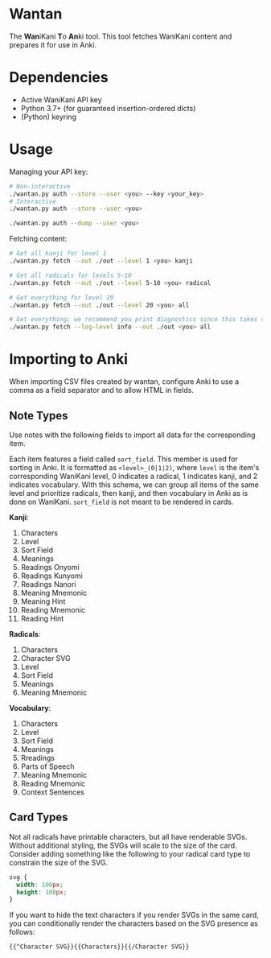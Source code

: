 # Wantan

The **Wan**iKani **T**o **An**ki tool. This tool fetches WaniKani
content and prepares it for use in Anki.

# Dependencies

- Active WaniKani API key
- Python 3.7+ (for guaranteed insertion-ordered dicts)
- (Python) keyring

# Usage

Managing your API key:

```sh
# Non-interactive
./wantan.py auth --store --user <you> --key <your_key>
# Interactive
./wantan.py auth --store --user <you>

./wantan.py auth --dump --user <you>
```

Fetching content:

```sh
# Get all kanji for level 1
./wantan.py fetch --out ./out --level 1 <you> kanji

# Get all radicals for levels 5-10
./wantan.py fetch --out ./out --level 5-10 <you> radical

# Get everything for level 20
./wantan.py fetch --out ./out --level 20 <you> all

# Get everything; we recommend you print diagnostics since this takes some time.
./wantan.py fetch --log-level info --out ./out <you> all
```

# Importing to Anki

When importing CSV files created by wantan, configure Anki to use a comma as a
field separator and to allow HTML in fields.

## Note Types

Use notes with the following fields to import all data for the corresponding item.

Each item features a field called `sort_field`. This member is used for sorting
in Anki. It is formatted as `<level>_(0|1|2)`, where `level` is the item's
corresponding WaniKani level, 0 indicates a radical, 1 indicates kanji, and 2
indicates vocabulary. With this schema, we can group all items of the same level
and prioritize radicals, then kanji, and then vocabulary in Anki as is done on
WaniKani. `sort_field` is not meant to be rendered in cards.

**Kanji**:

1. Characters
1. Level
1. Sort Field
1. Meanings
1. Readings Onyomi
1. Readings Kunyomi
1. Readings Nanori
1. Meaning Mnemonic
1. Meaning Hint
1. Reading Mnemonic
1. Reading Hint

**Radicals**:

1. Characters
1. Character SVG
1. Level
1. Sort Field
1. Meanings
1. Meaning Mnemonic

**Vocabulary**:

1. Characters
1. Level
1. Sort Field
1. Meanings
1. Rreadings
1. Parts of Speech
1. Meaning Mnemonic
1. Reading Mnemonic
1. Context Sentences

## Card Types

Not all radicals have printable characters, but all have renderable SVGs.
Without additional styling, the SVGs will scale to the size of the card.
Consider adding something like the following to your radical card type to
constrain the size of the SVG.

```css
svg {
  width: 100px;
  height: 100px;
}
```

If you want to hide the text characters if you render SVGs in the same card, you
can conditionally render the characters based on the SVG presence as follows:

```
{{^Character SVG}}{{Characters}}{{/Character SVG}}
```
